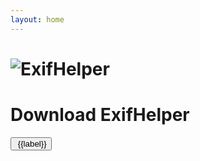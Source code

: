 ```yaml
---
layout: home
---
```



<script lang="ts" setup>
import { ref, onMounted } from 'vue';
import { withBase } from 'vitepress'
const platforms = [{
label: 'Windows',
icon: '/Windows.svg'
}, {
label: 'MacOS',
icon: '/MacOS.svg'
},{
label: 'Linux',
icon: '/Linux.svg'
},{
label: 'Android',
icon: '/Android.svg'
},{
label: 'iOS',
icon: '/iOS.svg'
}];

const currentPlatform = ref('Unknown');

onMounted(() => {
currentPlatform.value = sessionStorage.getItem('platform') || getCurrentPlatform();

function getCurrentPlatform(): String {
  const userAgent = navigator.userAgent;
  if (/Windows/i.test(userAgent)) {
    return 'Windows';
  } else if (/Macintosh/i.test(userAgent) || /MacIntel/i.test(userAgent)) {
    return 'MacOS';
  } else if (/Linux/i.test(userAgent)) {
    return 'Linux';
  }

  if (/Android/i.test(userAgent)) {
    return 'Android';
  } else if (/iPhone|iPad|iPod|iOS/i.test(userAgent)) {
    return 'iOS';
  }

  return 'Unknown';
}
})

function changePlatform(platform: String) {
  currentPlatform.value = platform;
  sessionStorage.setItem('platform', platform);
}

function wip(e){
  e.preventDefault();
  alert('Coming Soon!');
}

</script>

<div class="download">
<h1>
<img src="/logo.svg" alt="ExifHelper">
</h1>
<h1>Download ExifHelper</h1>
<div class="download-buttons">
<button class="download-button" :class="{ 'active': currentPlatform === label }" v-for="{label,icon} in platforms" :key="label"
@click="changePlatform(label)">
<img class="icon" :src="withBase(icon)"/> {{label}}
</button>
</div>
<div class="download-area">
<template v-if="currentPlatform === 'Windows'">
 <h4>Windows Downloads</h4>
<div>
<h6>Binaries</h6>
<a class="download-link" target="_blank" download :href="withBase('/release/ExifHelper_windows_x64.exe')">⬇️ EXE</a>
<a class="download-link" target="_blank" download :href="withBase('/release/ExifHelper_windows_x64.msix')">⬇️ MSIX</a>
<a class="download-link" target="_blank" download :href="withBase('/release/ExifHelper_windows_x64.zip')">⬇️ ZIP</a>
</div>
<div>
<div>
<h6>Microsoft Store</h6>
<a class="download-link" @click="wip">
<img src="/microsoft-store.svg"/>
</a>
</div>
</div>
</template>
<template v-if="currentPlatform === 'MacOS'">
 <h4>MacOS Downloads</h4>
<div>
<h6>Binaries</h6>
<a class="download-link" target="_blank" download :href="withBase('/release/ExifHelper.dmg')">⬇️ DMG</a>
</div>
<div>
<div>
<h6>Apple Store</h6>
<a class="download-link" @click="wip">
<img src="/apple-store.svg"/>
</a>
</div>
</div>
</template>
<template v-if="currentPlatform === 'Linux'">
 <h4>Linux Downloads</h4>
<div>
<h6>Binaries</h6>
<a class="download-link" target="_blank" download :href="withBase('/release/ExifHelper.tar.gz')">⬇️ TAR</a>
</div>
<div>
</div>
</template>
<template v-if="currentPlatform === 'Android'">
 <h4>Android Downloads</h4>
<div>
<h6>Binaries</h6>
<a class="download-link" target="_blank" download :href="withBase('/release/ExifHelper.apk')">⬇️ APK</a>
</div>
<div>
<h6>Google Play</h6>
<a class="download-link" @click="wip">
<img src="/google-play.svg"/>
</a>
</div>
<div>
</div>
</template>
<template v-if="currentPlatform === 'iOS'">
 <h4>iOS Downloads</h4>
<div>
<h6>Apple Store</h6>
<a class="download-link" @click="wip">
<img src="/apple-store.svg"/>
</a>
</div>
<div>
</div>
</template>
</div>
</div>
